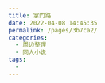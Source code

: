 ```yaml
---
title: 掌门路
date: 2022-04-08 14:45:35
permalink: /pages/3b7ca2/
categories:
  - 周边整理
  - 同人小说
tags:
  - 
---
```

